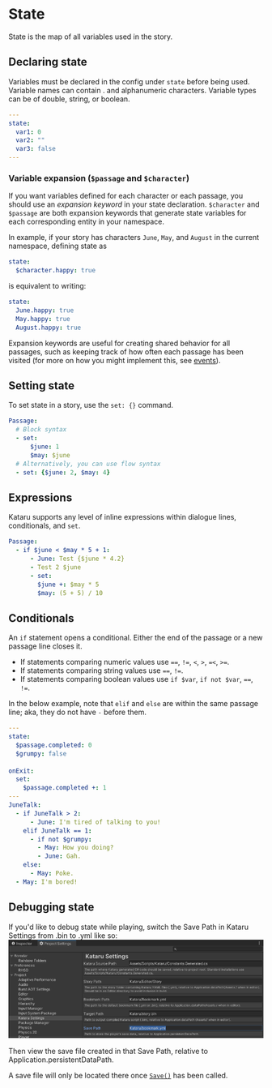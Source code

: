 # State

State is the map of all variables used in the story.

## Declaring state

Variables must be declared in the config under `state` before being used. Variable names can contain . and alphanumeric characters. Variable types can be of double, string, or boolean.

```yaml
---
state: 
  var1: 0
  var2: ""
  var3: false
---
```
### Variable expansion (`$passage` and `$character`)

If you want variables defined for each character or each passage, you should use an _expansion keyword_ in your state declaration.
`$character` and `$passage` are both expansion keywords that generate state variables for each corresponding entity in your namespace.

In example, if your story has characters `June`, `May`, and `August` in the current namespace, defining state as

```yaml
state:
  $character.happy: true
```

is equivalent to writing:

```yaml
state:
  June.happy: true
  May.happy: true
  August.happy: true
```

Expansion keywords are useful for creating shared behavior for all passages, such as keeping track of how often each passage has been visited (for more on how you might implement this, see <a href="#/concepts/logic?id=events">events</a>).


## Setting state
To set state in a story, use the `set: {}` command.
```yml
Passage: 
  # Block syntax
  - set:
      $june: 1
      $may: $june
  # Alternatively, you can use flow syntax
  - set: {$june: 2, $may: 4}
```

## Expressions
Kataru supports any level of inline expressions within dialogue lines, conditionals, and `set`.
```yml
Passage:
  - if $june < $may * 5 + 1:
      - June: Test {$june * 4.2}
      - Test 2 $june 
      - set:
        $june +: $may * 5
        $may: (5 + 5) / 10
```
## Conditionals
An `if` statement opens a conditional. Either the end of the passage or a new passage line closes it. 

- If statements comparing numeric values use `==`, `!=`, `<`, `>`, `=<`, `>=`. 
- If statements comparing string values use `==`, `!=`.
- If statements comparing boolean values use `if $var`, `if not $var`, `==`, `!=`.

In the below example, note that `elif` and `else` are within the same passage line; aka, they do not have `-` before them.
```yml
---
state:
  $passage.completed: 0
  $grumpy: false

onExit:
  set:
    $passage.completed +: 1
---
JuneTalk:
  - if JuneTalk > 2:
      - June: I'm tired of talking to you!
    elif JuneTalk == 1:
      - if not $grumpy:
        - May: How you doing?
        - June: Gah.
    else:
      - May: Poke.
  - May: I'm bored!
```

## Debugging state
If you'd like to debug state while playing, switch the Save Path in Kataru Settings from .bin to .yml like so:
![Change save path in Kataru Settings](DebugState.png)

Then view the save file created in that Save Path, relative to Application.persistentDataPath.

A save file will only be located there once <a href="#/api/unity?id=save">`Save()`</a> has been called.
